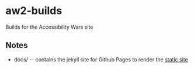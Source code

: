 # aw2-builds
Builds for the Accessibility Wars site

## Notes

- docs/ -- contains the jekyll site for Github Pages to render the [static site](https://accessibilitywars.github.io/aw2-builds/)
